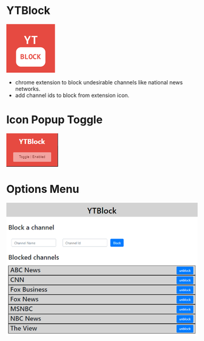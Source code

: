 # YTBlock
![Screenshot](ytb-logo.png)

+ chrome extension to block undesirable channels like national news networks. 
+ add channel ids to block from extension icon. 

# Icon Popup Toggle

![Screenshot](ytb-popup.png)

# Options Menu

![Screenshot](ytb-options.png)


